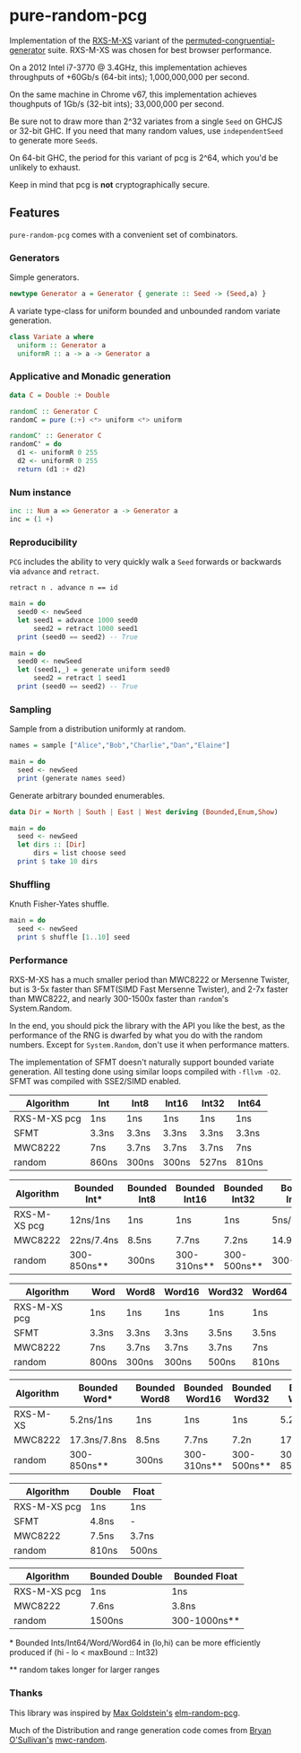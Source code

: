 # pure-random-pcg

Implementation of the [RXS-M-XS](https://en.wikipedia.org/wiki/Permuted_congruential_generator#Variants) variant of the [permuted-congruential-generator](https://en.wikipedia.org/wiki/Permuted_congruential_generator) suite. RXS-M-XS was chosen for best browser performance.

On a 2012 Intel i7-3770 @ 3.4GHz, this implementation achieves throughputs of +60Gb/s (64-bit ints); 1,000,000,000 per second.

On the same machine in Chrome v67, this implementation achieves thoughputs of 1Gb/s (32-bit ints); 33,000,000 per second.

Be sure not to draw more than 2^32 variates from a single `Seed` on GHCJS or 32-bit GHC. If you need that many random values, use `independentSeed` to generate more `Seed`s.

On 64-bit GHC, the period for this variant of pcg is 2^64, which you'd be unlikely to exhaust.

Keep in mind that pcg is **not** cryptographically secure.

## Features

`pure-random-pcg` comes with a convenient set of combinators.

### Generators 

Simple generators.

```haskell
newtype Generator a = Generator { generate :: Seed -> (Seed,a) }
```

A variate type-class for uniform bounded and unbounded random variate generation.

```haskell
class Variate a where
  uniform :: Generator a
  uniformR :: a -> a -> Generator a
```

### Applicative and Monadic generation

```haskell
data C = Double :+ Double

randomC :: Generator C
randomC = pure (:+) <*> uniform <*> uniform

randomC' :: Generator C
randomC' = do
  d1 <- uniformR 0 255
  d2 <- uniformR 0 255
  return (d1 :+ d2)
```

### Num instance

```haskell
inc :: Num a => Generator a -> Generator a
inc = (1 +)
```

### Reproducibility

`PCG` includes the ability to very quickly walk a `Seed` forwards or backwards via `advance` and `retract`.

```retract n . advance n == id```

```haskell
main = do
  seed0 <- newSeed
  let seed1 = advance 1000 seed0
      seed2 = retract 1000 seed1
  print (seed0 == seed2) -- True
```

```haskell
main = do
  seed0 <- newSeed
  let (seed1,_) = generate uniform seed0
      seed2 = retract 1 seed1
  print (seed0 == seed2) -- True
```

### Sampling

Sample from a distribution uniformly at random.

```haskell
names = sample ["Alice","Bob","Charlie","Dan","Elaine"]

main = do
  seed <- newSeed
  print (generate names seed)
```

Generate arbitrary bounded enumerables.

```haskell
data Dir = North | South | East | West deriving (Bounded,Enum,Show)

main = do
  seed <- newSeed
  let dirs :: [Dir]
      dirs = list choose seed
  print $ take 10 dirs
```

### Shuffling

Knuth Fisher-Yates shuffle.

```haskell
main = do
  seed <- newSeed
  print $ shuffle [1..10] seed
```

### Performance

RXS-M-XS has a much smaller period than MWC8222 or Mersenne Twister, but is 3-5x faster than SFMT(SIMD Fast Mersenne Twister), and 2-7x faster than MWC8222, and nearly 300-1500x faster than `random`'s System.Random.

In the end, you should pick the library with the API you like the best, as the performance of the RNG is dwarfed by what you do with the random numbers. Except for `System.Random`, don't use it when performance matters.

The implementation of SFMT doesn't naturally support bounded variate generation. All testing done using similar loops compiled with `-fllvm -O2`. SFMT was compiled with SSE2/SIMD enabled.

| Algorithm    | Int   | Int8  | Int16 | Int32 | Int64 |
| ------------ | ----- | ----- | ----- | ----- | ----- | 
| RXS-M-XS pcg | 1ns   | 1ns   | 1ns   | 1ns   | 1ns   | 
| SFMT         | 3.3ns | 3.3ns | 3.3ns | 3.3ns | 3.3ns |
| MWC8222      | 7ns   | 3.7ns | 3.7ns | 3.7ns | 7ns   |
| random       | 860ns | 300ns | 300ns | 527ns | 810ns |


| Algorithm    | Bounded Int* | Bounded Int8 | Bounded Int16 | Bounded Int32 | Bounded Int64* |
| ------------ | ------------ | ------------ | ------------- | ------------- | -------------- |
| RXS-M-XS pcg | 12ns/1ns     | 1ns          | 1ns           | 1ns           | 5ns/1ns        |
| MWC8222      | 22ns/7.4ns   | 8.5ns        | 7.7ns         | 7.2ns         | 14.9ns/7.4ns   |
| random       | 300-850ns**  | 300ns        | 300-310ns**   | 300-500ns**   | 300-850ns      |        

| Algorithm    | Word  | Word8 | Word16 | Word32 | Word64 |
| ------------ | ----- | ----- | ------ | ------ | ------ |
| RXS-M-XS pcg | 1ns   | 1ns   | 1ns    | 1ns    | 1ns    |
| SFMT         | 3.3ns | 3.3ns | 3.3ns  | 3.5ns  | 3.5ns  |
| MWC8222      | 7ns   | 3.7ns | 3.7ns  | 3.7ns  | 7ns    |
| random       | 800ns | 300ns | 300ns  | 500ns  | 810ns  |

| Algorithm    | Bounded Word* | Bounded Word8 | Bounded Word16 | Bounded Word32 | Bounded Word64* |
| ------------ | ------------- | ------------- | -------------- | -------------- | --------------- |
| RXS-M-XS     | 5.2ns/1ns     | 1ns           | 1ns            | 1ns            | 5.2ns/1ns       |
| MWC8222      | 17.3ns/7.8ns  | 8.5ns         | 7.7ns          | 7.2n           | 17.3ns/7.3ns    |
| random       | 300-850ns**   | 300ns         | 300-310ns**    | 300-500ns**    | 300-850ns**     |

| Algorithm    | Double | Float | 
| ------------ | ------ | ----- | 
| RXS-M-XS pcg | 1ns    | 1ns   |
| SFMT         | 4.8ns  | -     |
| MWC8222      | 7.5ns  | 3.7ns |
| random       | 810ns  | 500ns |

| Algorithm    | Bounded Double | Bounded Float |
| ------------ | -------------- | ------------- |
| RXS-M-XS pcg | 1ns            | 1ns           |
| MWC8222      | 7.6ns          | 3.8ns         |
| random       | 1500ns         | 300-1000ns**  |

\* Bounded Ints/Int64/Word/Word64 in (lo,hi) can be more efficiently produced if (hi - lo < maxBound :: Int32)

\** random takes longer for larger ranges

### Thanks

This library was inspired by [Max Goldstein's](https://github.com/mgold) [elm-random-pcg](https://github.com/mgold/elm-random-pcg).

Much of the Distribution and range generation code comes from [Bryan O'Sullivan's](https://github.com/bos) [mwc-random](https://github.com/bos/mwc-random).